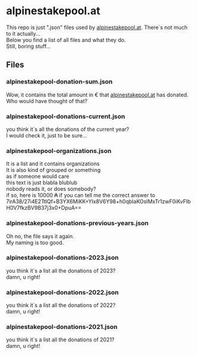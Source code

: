 # alpinestakepool.at

This repo is just ".json" files used by [alpinestakepool.at](https://www.alpinestakepool.at). There`s not much to it actually...\
Below you find a list of all files and what they do.\
Still, boring stuff...

## Files
### alpinestakepool-donation-sum.json
Wow, it contains the total amount in € that [alpinestakepool.at](https://www.alpinestakepool.at) has donated.\
Who would have thought of that?

### alpinestakepool-donations-current.json
you think it`s all the donations of the current year? \
I would check it, just to be sure...

### alpinestakepool-organizations.json
It is a list and it contains organizations\
It is also kind of grouped or something\
as if someone would care\
this text is just blabla blublub\
nobody reads it, or does somebody?\
if so, here is 10000 ₳ if you can tell me the correct answer to\
7irA38/27i4E2TtIQf+B3YX6MiKK+YIx8V6Y98+h0qbIaKOsIMxTr1zwF0iKvFIbH0V7fkzBV9B37j3x0+DpuA==

### alpinestakepool-donations-previous-years.json
Oh no, the file says it again.\
My naming is too good.

### alpinestakepool-donations-2023.json
you think it`s a list all the donations of 2023? \
damn, u right!

### alpinestakepool-donations-2022.json
you think it`s a list all the donations of 2022? \
damn, u right!

### alpinestakepool-donations-2021.json
you think it`s a list all the donations of 2021? \
damn, u right!

